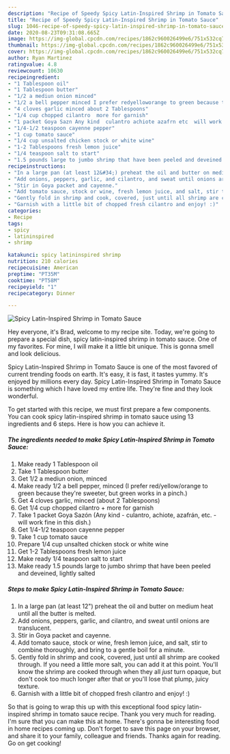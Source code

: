 ```yaml
---
description: "Recipe of Speedy Spicy Latin-Inspired Shrimp in Tomato Sauce"
title: "Recipe of Speedy Spicy Latin-Inspired Shrimp in Tomato Sauce"
slug: 1046-recipe-of-speedy-spicy-latin-inspired-shrimp-in-tomato-sauce
date: 2020-08-23T09:31:08.665Z
image: https://img-global.cpcdn.com/recipes/1862c960026499e6/751x532cq70/spicy-latin-inspired-shrimp-in-tomato-sauce-recipe-main-photo.jpg
thumbnail: https://img-global.cpcdn.com/recipes/1862c960026499e6/751x532cq70/spicy-latin-inspired-shrimp-in-tomato-sauce-recipe-main-photo.jpg
cover: https://img-global.cpcdn.com/recipes/1862c960026499e6/751x532cq70/spicy-latin-inspired-shrimp-in-tomato-sauce-recipe-main-photo.jpg
author: Ryan Martinez
ratingvalue: 4.8
reviewcount: 10630
recipeingredient:
- "1 Tablespoon oil"
- "1 Tablespoon butter"
- "1/2 a mediun onion minced"
- "1/2 a bell pepper minced I prefer redyelloworange to green because theyre sweeter but green works in a pinch"
- "4 cloves garlic minced about 2 Tablespoons"
- "1/4 cup chopped cilantro  more for garnish"
- "1 packet Goya Sazn Any kind  culantro achiote azafrn etc  will work fine in this dish"
- "1/4-1/2 teaspoon cayenne pepper"
- "1 cup tomato sauce"
- "1/4 cup unsalted chicken stock or white wine"
- "1-2 Tablespoons fresh lemon juice"
- "1/4 teaspoon salt to start"
- "1.5 pounds large to jumbo shrimp that have been peeled and deveined lightly salted"
recipeinstructions:
- "In a large pan (at least 12&#34;) preheat the oil and butter on medium heat until all the butter is melted."
- "Add onions, peppers, garlic, and cilantro, and sweat until onions are translucent."
- "Stir in Goya packet and cayenne."
- "Add tomato sauce, stock or wine, fresh lemon juice, and salt, stir to combine thoroughly, and bring to a gentle boil for a minute."
- "Gently fold in shrimp and cook, covered, just until all shrimp are cooked through. If you need a little more salt, you can add it at this point. You&#39;ll know the shrimp are cooked through when they all *just* turn opaque, but don&#39;t cook too much longer after that or you&#39;ll lose that plump, juicy texture."
- "Garnish with a little bit of chopped fresh cilantro and enjoy! :)"
categories:
- Recipe
tags:
- spicy
- latininspired
- shrimp

katakunci: spicy latininspired shrimp 
nutrition: 210 calories
recipecuisine: American
preptime: "PT35M"
cooktime: "PT58M"
recipeyield: "1"
recipecategory: Dinner

---
```



![Spicy Latin-Inspired Shrimp in Tomato Sauce](https://img-global.cpcdn.com/recipes/1862c960026499e6/751x532cq70/spicy-latin-inspired-shrimp-in-tomato-sauce-recipe-main-photo.jpg)

Hey everyone, it's Brad, welcome to my recipe site. Today, we're going to prepare a special dish, spicy latin-inspired shrimp in tomato sauce. One of my favorites. For mine, I will make it a little bit unique. This is gonna smell and look delicious.

Spicy Latin-Inspired Shrimp in Tomato Sauce is one of the most favored of current trending foods on earth. It's easy, it is fast, it tastes yummy. It's enjoyed by millions every day. Spicy Latin-Inspired Shrimp in Tomato Sauce is something which I have loved my entire life. They're fine and they look wonderful.




To get started with this recipe, we must first prepare a few components. You can cook spicy latin-inspired shrimp in tomato sauce using 13 ingredients and 6 steps. Here is how you can achieve it.

<!--inarticleads1-->

##### The ingredients needed to make Spicy Latin-Inspired Shrimp in Tomato Sauce:

1. Make ready 1 Tablespoon oil
1. Take 1 Tablespoon butter
1. Get 1/2 a mediun onion, minced
1. Make ready 1/2 a bell pepper, minced (I prefer red/yellow/orange to green because they&#39;re sweeter, but green works in a pinch.)
1. Get 4 cloves garlic, minced (about 2 Tablespoons)
1. Get 1/4 cup chopped cilantro + more for garnish
1. Take 1 packet Goya Sazón (Any kind - culantro, achiote, azafrán, etc. - will work fine in this dish.)
1. Get 1/4-1/2 teaspoon cayenne pepper
1. Take 1 cup tomato sauce
1. Prepare 1/4 cup unsalted chicken stock or white wine
1. Get 1-2 Tablespoons fresh lemon juice
1. Make ready 1/4 teaspoon salt to start
1. Make ready 1.5 pounds large to jumbo shrimp that have been peeled and deveined, lightly salted




<!--inarticleads2-->

##### Steps to make Spicy Latin-Inspired Shrimp in Tomato Sauce:

1. In a large pan (at least 12&#34;) preheat the oil and butter on medium heat until all the butter is melted.
1. Add onions, peppers, garlic, and cilantro, and sweat until onions are translucent.
1. Stir in Goya packet and cayenne.
1. Add tomato sauce, stock or wine, fresh lemon juice, and salt, stir to combine thoroughly, and bring to a gentle boil for a minute.
1. Gently fold in shrimp and cook, covered, just until all shrimp are cooked through. If you need a little more salt, you can add it at this point. You&#39;ll know the shrimp are cooked through when they all *just* turn opaque, but don&#39;t cook too much longer after that or you&#39;ll lose that plump, juicy texture.
1. Garnish with a little bit of chopped fresh cilantro and enjoy! :)




So that is going to wrap this up with this exceptional food spicy latin-inspired shrimp in tomato sauce recipe. Thank you very much for reading. I'm sure that you can make this at home. There's gonna be interesting food in home recipes coming up. Don't forget to save this page on your browser, and share it to your family, colleague and friends. Thanks again for reading. Go on get cooking!
